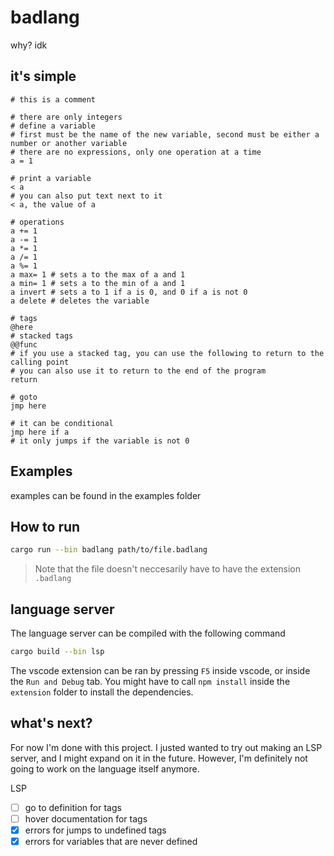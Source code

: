 # badlang

why? idk

## it's simple

```badlang
# this is a comment

# there are only integers
# define a variable
# first must be the name of the new variable, second must be either a number or another variable
# there are no expressions, only one operation at a time
a = 1

# print a variable
< a
# you can also put text next to it
< a, the value of a

# operations
a += 1
a -= 1
a *= 1
a /= 1
a %= 1
a max= 1 # sets a to the max of a and 1
a min= 1 # sets a to the min of a and 1
a invert # sets a to 1 if a is 0, and 0 if a is not 0
a delete # deletes the variable

# tags
@here
# stacked tags
@@func
# if you use a stacked tag, you can use the following to return to the calling point
# you can also use it to return to the end of the program
return

# goto
jmp here

# it can be conditional
jmp here if a
# it only jumps if the variable is not 0
```

## Examples
examples can be found in the examples folder

## How to run
```sh
cargo run --bin badlang path/to/file.badlang
```
> Note that the file doesn't neccesarily have to have the extension `.badlang`

## language server
The language server can be compiled with the following command
```sh
cargo build --bin lsp
```

The vscode extension can be ran by pressing `F5` inside vscode, or inside the `Run and Debug` tab. 
You might have to call `npm install` inside the `extension` folder to install the dependencies.

## what's next?
For now I'm done with this project. I justed wanted to try out making an LSP server, and I might expand on it in the future.
However, I'm definitely not going to work on the language itself anymore. 

LSP
- [ ] go to definition for tags
- [ ] hover documentation for tags
- [x] errors for jumps to undefined tags
- [x] errors for variables that are never defined